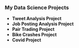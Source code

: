 ### My Data Science Projects

* **Tweet Analysis Project**
* **Job Posting Analysis Project**
* **Pair Trading Project**
* **Bike Crashes Project**
* **Covid Project**

